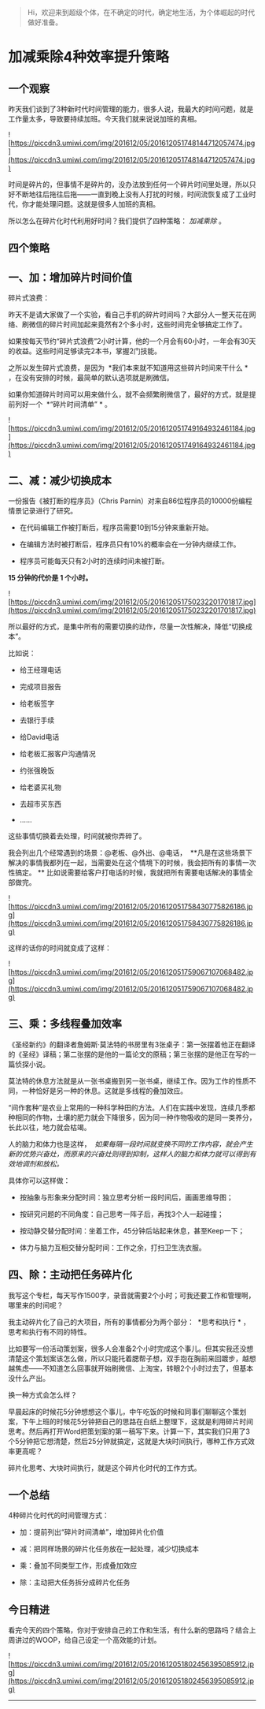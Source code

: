 > Hi，欢迎来到超级个体，在不确定的时代，确定地生活，为个体崛起的时代做好准备。

# 加减乘除4种效率提升策略

## 一个观察

昨天我们谈到了3种新时代时间管理的能力，很多人说，我最大的时间问题，就是工作量太多，导致要持续加班。今天我们就来说说加班的真相。

![https://piccdn3.umiwi.com/img/201612/05/201612051748144712057474.jpg](https://piccdn3.umiwi.com/img/201612/05/201612051748144712057474.jpg)

时间是碎片的，但事情不是碎片的，没办法放到任何一个碎片时间里处理，所以只好不断地往后拖往后拖——一直到晚上没有人打扰的时候，时间流恢复成了工业时代，你才能处理问题。这就是很多人加班的真相。

所以怎么在碎片化时代利用好时间？我们提供了四种策略： *加减乘除* 。

## 四个策略

## 一、加：增加碎片时间价值

碎片式浪费：

昨天不是请大家做了一个实验，看自己手机的碎片时间吗？大部分人一整天花在网络、刷微信的碎片时间加起来竟然有2个多小时，这些时间完全够搞定工作了。

如果按每天节约“碎片式浪费”2小时计算，他的一个月会有60小时，一年会有30天的收益。这些时间足够读完2本书，掌握2门技能。

之所以发生碎片式浪费，是因为  *我们本来就不知道用这些碎片时间来干什么 * ，在没有安排的时候，最简单的默认选项就是刷微信。 

如果你知道碎片时间可以用来做什么，就不会频繁刷微信了，最好的方式，就是提前列好一个  *“碎片时间清单” * 。

![https://piccdn3.umiwi.com/img/201612/05/201612051749164932461184.jpg](https://piccdn3.umiwi.com/img/201612/05/201612051749164932461184.jpg)

##  二、减：减少切换成本

一份报告《被打断的程序员》（Chris Parnin）对来自86位程序员的10000份编程情景记录进行了研究。

* 在代码编辑工作被打断后，程序员需要10到15分钟来重新开始。

* 在编辑方法时被打断后，程序员只有10%的概率会在一分钟内继续工作。

* 程序员可能每天只有2小时的连续时间未被打断。

 **15 分钟的代价是 1 个小时。**

![https://piccdn3.umiwi.com/img/201612/05/201612051750232201701817.jpg](https://piccdn3.umiwi.com/img/201612/05/201612051750232201701817.jpg)

所以最好的方式，是集中所有的需要切换的动作，尽量一次性解决，降低“切换成本”。

比如说：

* 给王经理电话

* 完成项目报告

* 给老板签字

* 去银行手续

* 给David电话

* 给老板汇报客户沟通情况

* 约张强晚饭

* 给老婆买礼物

* 去超市买东西

* ……

这些事情切换着去处理，时间就被你弄碎了。

我会列出几个经常遇到的场景：@老板、@外出、@电话，  **凡是在这些场景下解决的事情我都列在一起，当需要处在这个情境下的时候，我会把所有的事情一次性搞定。 ** 比如说需要给客户打电话的时候，我就把所有需要电话解决的事情全部做完。

![https://piccdn3.umiwi.com/img/201612/05/201612051758430775826186.jpg](https://piccdn3.umiwi.com/img/201612/05/201612051758430775826186.jpg)

这样的话你的时间就变成了这样：

![https://piccdn3.umiwi.com/img/201612/05/201612051759067107068482.jpg](https://piccdn3.umiwi.com/img/201612/05/201612051759067107068482.jpg)

## 三、乘：多线程叠加效率

《圣经新约》的翻译者詹姆斯·莫法特的书房里有3张桌子：第一张摆着他正在翻译的《圣经》译稿；第二张摆的是他的一篇论文的原稿；第三张摆的是他正在写的一篇侦探小说。

莫法特的休息方法就是从一张书桌搬到另一张书桌，继续工作。因为工作的性质不同，一种恰好是另一种的休息。这就是多线程的叠加效应。

“间作套种”是农业上常用的一种科学种田的方法。人们在实践中发现，连续几季都种相同的作物，土壤的肥力就会下降很多，因为同一种作物吸收的是同一类养分，长此以往，地力就会枯竭。

人的脑力和体力也是这样，  *如果每隔一段时间就变换不同的工作内容，就会产生新的优势兴奋灶，而原来的兴奋灶则得到抑制，这样人的脑力和体力就可以得到有效地调剂和放松。*

具体你可以这样做：

* 按抽象与形象来分配时间：独立思考分析一段时间后，画画思维导图；

* 按研究问题的不同角度：自己思考一阵子后，再找3个人一起碰撞；

* 按动静交替分配时间：坐着工作，45分钟后站起来休息，甚至Keep一下；

* 体力与脑力互相交替分配时间：工作之余，打扫卫生洗衣服。

## 四、除：主动把任务碎片化

我写这个专栏，每天写作1500字，录音就需要2个小时；可我还要工作和管理啊，哪里来的时间呢？

我主动碎片化了自己的大项目，所有的事情都分为两个部分：  *思考和执行 * ，思考和执行有不同的特性。 

比如要写一份活动策划案，很多人会准备2个小时完成这个事儿。但其实我还没想清楚这个策划案该怎么做，所以只能托着腮帮子想，双手抱在胸前来回踱步，越想越焦虑——不知道怎么回事就开始刷微信、上淘宝，转眼2个小时过去了，但基本没什么产出。

换一种方式会怎么样？

早晨起床的时候花5分钟想想这个事儿，中午吃饭的时候和同事们聊聊这个策划案，下午上班的时候花5分钟把自己的思路在白纸上整理下，这就是利用碎片时间思考。然后再打开Word把策划案的第一稿写下来。计算一下，其实我们只用了3个5分钟把它想清楚，然后25分钟就搞定，这就是大块时间执行，哪种工作方式效率更高呢？

碎片化思考、大块时间执行，就是这个碎片化时代的工作方式。

## 一个总结

4种碎片化时代的时间管理方式：

* 加：提前列出“碎片时间清单”，增加碎片化价值

* 减：把同样场景的碎片化任务放在一起处理，减少切换成本

* 乘：叠加不同类型工作，形成叠加效应

* 除：主动把大任务拆分成碎片化任务

## 今日精进

看完今天的四个策略，你对于安排自己的工作和生活，有什么新的思路吗？结合上周讲过的WOOP，给自己设定一个高效能的计划。

![https://piccdn3.umiwi.com/img/201612/05/201612051802456395085912.jpg](https://piccdn3.umiwi.com/img/201612/05/201612051802456395085912.jpg)

---
